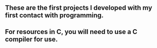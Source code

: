 ## These are the first projects I developed with my first contact with programming.

## For resources in C, you will need to use a C compiler for use.